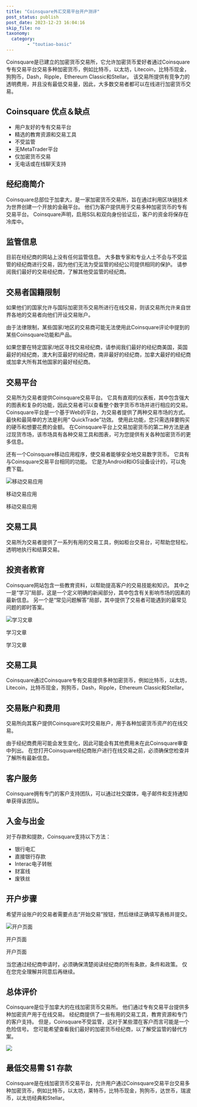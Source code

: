 ```yaml
---
title: "Coinsquare外汇交易平台开户测评"
post_status: publish
post_date: 2023-12-23 16:04:16
skip_file: no
taxonomy:
  category:
        - "toutiao-basic"
---
```


Coinsquare是已建立的加密货币交易所，它允许加密货币爱好者通过Coinsquare专有交易平台交易多种加密货币，例如比特币，以太坊，Litecoin，比特币现金，狗狗币，Dash，Ripple，Ethereum Classic和Stellar。 该交易所提供有竞争力的透明费用，并且没有最低交易量，因此，大多数交易者都可以在线进行加密货币交易。

## Coinsquare 优点＆缺点

- 用户友好的专有交易平台
- 精选的教育资源和交易工具
- 不受监管
- 无MetaTrader平台
- 仅加密货币交易
- 无电话或在线聊天支持

## 经纪商简介

Coinsquare总部位于加拿大，是一家加密货币交易所，旨在通过利用区块链技术为世界创建一个开放的金融平台。 他们为客户提供用于交易多种加密货币的专有交易平台。 Coinsquare声明，启用SSL和双向身份验证后，客户的资金将保存在冷库中。

## 监管信息

目前在经纪商的网站上没有任何监管信息。 大多数专家和专业人士不会与不受监管的经纪商进行交易，因为他们无法为受监管的经纪公司提供相同的保护。 请参阅我们最好的交易经纪商，了解其他受监管的经纪商。

## 交易者国籍限制

如果他们的国家允许与国际加密货币交易所进行在线交易，则该交易所允许来自世界各地的交易者向他们开设交易账户。

由于法律限制，某些国家/地区的交易商可能无法使用此Coinsquare评论中提到的某些Coinsquare功能和产品。

如果您要在特定国家/地区寻找交易经纪商，请参阅我们最好的经纪商美国，英国最好的经纪商，澳大利亚最好的经纪商，南非最好的经纪商，加拿大最好的经纪商或加拿大所有其他国家的最好经纪商。

## 交易平台

交易所为交易者提供Coinsquare交易平台。 它具有直观的仪表板，其中包含强大的图表和复杂的功能，因此交易者可以查看整个数字货币市场并进行相应的交易。 Coinsquare平台是一个基于Web的平台，为交易者提供了两种交易市场的方式。 最快和最简单的方法是利用“ QuickTrade”功效。 使用此功能，您只需选择要购买的硬币和想要花费的金额。 在Coinsquare平台上交易加密货币的第二种方法是通过现货市场，该市场具有各种交易工具和图表，可为您提供有关各种加密货币的更多信息。

还有一个Coinsquare移动应用程序，使交易者能够安全地交易数字货币。 它具有与Coinsquare交易平台相同的功能。 它是为Android和iOS设备设计的，可以免费下载。

![移动交易应用](https://cdn.fendou.la/funstoutiao/2020/11/Coinsquare-Review-Mobile-Platform-1024x919.jpg "移动交易应用")

移动交易应用

移动交易应用

## 交易工具

交易所为交易者提供了一系列有用的交易工具，例如柜台交易台，可帮助您轻松，透明地执行和结算交易。

## 投资者教育

Coinsquare网站包含一些教育资料，以帮助提高客户的交易技能和知识。 其中之一是“学习”局部，这是一个定义明确的新闻部分，其中包含有关影响市场的因素的最新信息。 另一个是“常见问题解答”局部，其中提供了交易者可能遇到的最常见问题的即时答案。

![学习文章](https://cdn.fendou.la/funstoutiao/2020/11/Coin-square-Review-Learning-Articles-1024x229.jpg "学习文章")

学习文章

学习文章

## 交易工具

Coinsquare通过Coinsquare专有交易提供多种加密货币，例如比特币，以太坊，Litecoin，比特币现金，狗狗币，Dash，Ripple，Ethereum Classic和Stellar。

## 交易账户和费用

交易所向其客户提供Coinsquare实时交易账户，用于各种加密货币资产的在线交易。

由于经纪商费用可能会发生变化，因此可能会有其他费用未在此Coinsquare审查中列出。 在您打开Coinsquare经纪商账户进行在线交易之前，必须确保您检查并了解所有最新信息。

## 客户服务

Coinsquare拥有专门的客户支持团队，可以通过社交媒体，电子邮件和支持通知单获得该团队。

## 入金与出金

对于存款和提款，Coinsquare支持以下方法：

- 银行电汇
- 直接银行存款
- Interac电子转帐
- 财富线
- 废铁丝

## 开户步骤

希望开设账户的交易者需要点击“开始交易”按钮，然后继续正确填写表格并提交。

![开户页面](https://cdn.fendou.la/funstoutiao/2020/11/Coinsquare-Review-Account-Opening-Page-447x1024.jpg "开户页面")

开户页面

开户页面

当您通过经纪商申请时，必须确保清楚阅读经纪商的所有条款，条件和政策。 仅在您完全理解并同意后再继续。

## 总体评价

Coinsquare是位于加拿大的在线加密货币交易所。 他们通过专有交易平台提供多种加密资产用于在线交易。 经纪商提供了一些有用的交易工具，教育资源和专门的客户支持。 但是，Coinsquare不受监管，这对于某些潜在客户而言可能是一个危险信号。 您可能希望查看我们最好的加密货币经纪商，以了解受监管的替代方案。

![](https://cdn.fendou.la/funstoutiao/2020/11/Coinsquare-Logo.png)

## 最低交易需 **$1** 存款

Coinsquare是在线加密货币交易平台，允许用户通过Coinsquare交易平台交易多种加密货币，例如比特币，以太坊，莱特币，比特币现金，狗狗币，达世币，瑞波币，以太坊经典和Stellar。
